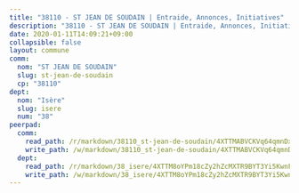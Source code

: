 ```yaml
---
title: "38110 - ST JEAN DE SOUDAIN | Entraide, Annonces, Initiatives"
description: "38110 - ST JEAN DE SOUDAIN | Entraide, Annonces, Initiatives"
date: 2020-01-11T14:09:21+09:00
collapsible: false
layout: commune
comm:
  nom: "ST JEAN DE SOUDAIN"
  slug: st-jean-de-soudain
  cp: "38110"
dept:
  nom: "Isère"
  slug: isere
  num: "38"
peerpad:
  comm:
    read_path: /r/markdown/38110_st-jean-de-soudain/4XTTMABVCKVq64qmnDxmAhtRXDXsZk8yXx8V62bfkSL2FFM7q
    write_path: /w/markdown/38110_st-jean-de-soudain/4XTTMABVCKVq64qmnDxmAhtRXDXsZk8yXx8V62bfkSL2FFM7q-K3TgUrFBkUSt8HS5YJCaAc9B8TddKF3DZBBLXpMwi9mRhj32fCrCtAWcXJ3mFFiEABXBHeumxCUVf3ytX1GPaz9n1PucPPxLxTVvLMmco3wQ5V56QyaD5LbAd74ZbdhcUZbxunH9
  dept:
    read_path: /r/markdown/38_isere/4XTTM8oYPm18cZy2hZcMXTR9BYT3Yi5KwnFvpXu1TXaRq7Q3V
    write_path: /w/markdown/38_isere/4XTTM8oYPm18cZy2hZcMXTR9BYT3Yi5KwnFvpXu1TXaRq7Q3V-K3TgUoSzs2JpJwfbzBvgU8N95mHo7JXz7NbEctNRM3EDb2iYHA4maKm3pRQwmboULLPnLFTEhRgTawPTWpmxTxKbTwDgAEzA9tUHjpudQTWdKWfdVSegAo77eCwhXTaVG7AyUZEs
---
```


